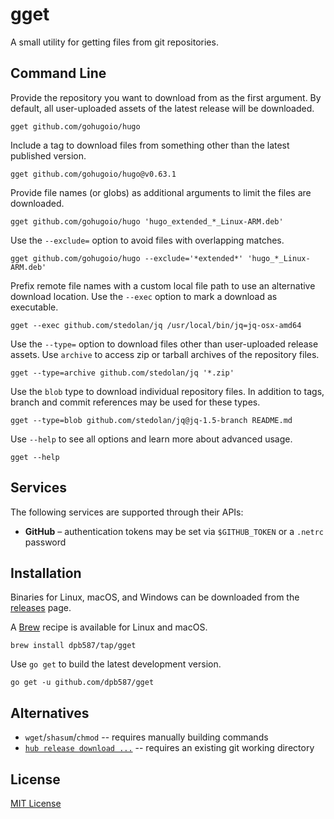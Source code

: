 # gget

A small utility for getting files from git repositories.

## Command Line

Provide the repository you want to download from as the first argument. By default, all user-uploaded assets of the latest release will be downloaded.

    gget github.com/gohugoio/hugo

Include a tag to download files from something other than the latest published version.

    gget github.com/gohugoio/hugo@v0.63.1

Provide file names (or globs) as additional arguments to limit the files are downloaded.

    gget github.com/gohugoio/hugo 'hugo_extended_*_Linux-ARM.deb'

Use the `--exclude=` option to avoid files with overlapping matches.

    gget github.com/gohugoio/hugo --exclude='*extended*' 'hugo_*_Linux-ARM.deb'

Prefix remote file names with a custom local file path to use an alternative download location. Use the `--exec` option to mark a download as executable.

    gget --exec github.com/stedolan/jq /usr/local/bin/jq=jq-osx-amd64

Use the `--type=` option to download files other than user-uploaded release assets. Use `archive` to access zip or tarball archives of the repository files.

    gget --type=archive github.com/stedolan/jq '*.zip'

Use the `blob` type to download individual repository files. In addition to tags, branch and commit references may be used for these types.

    gget --type=blob github.com/stedolan/jq@jq-1.5-branch README.md

Use `--help` to see all options and learn more about advanced usage.

    gget --help

## Services

The following services are supported through their APIs:

 * **GitHub** – authentication tokens may be set via `$GITHUB_TOKEN` or a `.netrc` password

## Installation

Binaries for Linux, macOS, and Windows can be downloaded from the [releases](https://github.com/dpb587/gget/releases) page.

A [Brew](https://brew.sh/) recipe is available for Linux and macOS.

```
brew install dpb587/tap/gget
```

Use `go get` to build the latest development version.

```
go get -u github.com/dpb587/gget
```

## Alternatives

 * `wget`/`shasum`/`chmod` -- requires manually building commands
 * [`hub release download ...`](https://github.com/github/hub) -- requires an existing git working directory

## License

[MIT License](LICENSE)
